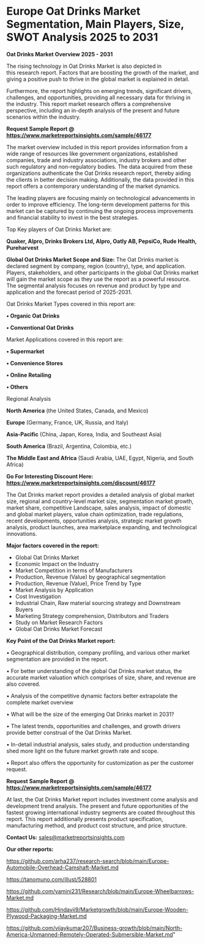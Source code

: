 # Europe Oat Drinks Market Segmentation, Main Players, Size, SWOT Analysis 2025 to 2031

<Strong> Oat Drinks Market Overview 2025 - 2031</strong>

The rising technology in Oat Drinks Market is also depicted in this research report. Factors that are boosting the growth of the market, and giving a positive push to thrive in the global market is explained in detail.

Furthermore, the report highlights on emerging trends, significant drivers, challenges, and opportunities, providing all necessary data for thriving in the industry. This report market research offers a comprehensive perspective, including an in-depth analysis of the present and future scenarios within the industry.

<strong>Request Sample Report @ <a href=https://www.marketreportsinsights.com/sample/46177>https://www.marketreportsinsights.com/sample/46177</a></strong>

The market overview included in this report provides information from a wide range of resources like government organizations, established companies, trade and industry associations, industry brokers and other such regulatory and non-regulatory bodies. The data acquired from these organizations authenticate the Oat Drinks research report, thereby aiding the clients in better decision making. Additionally, the data provided in this report offers a contemporary understanding of the market dynamics.

The leading players are focusing mainly on technological advancements in order to improve efficiency. The long-term development patterns for this market can be captured by continuing the ongoing process improvements and financial stability to invest in the best strategies.

Top Key players of Oat Drinks Market are:

<strong>Quaker, Alpro, Drinks Brokers Ltd, Alpro, Oatly AB, PepsiCo, Rude Health, Pureharvest</strong>

<strong><b>Global Oat Drinks Market Scope and Size:</b></strong>
The Oat Drinks market is declared segment by company, region (country), type, and application. Players, stakeholders, and other participants in the global Oat Drinks market will gain the market scope as they use the report as a powerful resource. The segmental analysis focuses on revenue and product by type and application and the forecast period of 2025-2031.

Oat Drinks Market Types covered in this report are:

<strong>•  Organic Oat Drinks

•  Conventional Oat Drinks</strong>

Market Applications covered in this report are:

<strong>•  Supermarket

•  Convenience Stores

•  Online Retailing

•  Others</strong> 

Regional Analysis

<strong>North America</strong> (the United States, Canada, and Mexico)

<strong>Europe</strong> (Germany, France, UK, Russia, and Italy)

<strong>Asia-Pacific</strong> (China, Japan, Korea, India, and Southeast Asia)

<strong>South America</strong> (Brazil, Argentina, Colombia, etc.)

<strong>The Middle East and Africa</strong> (Saudi Arabia, UAE, Egypt, Nigeria, and South Africa)

<strong>Go For Interesting Discount Here: <a href=https://www.marketreportsinsights.com/discount/46177>https://www.marketreportsinsights.com/discount/46177</a></strong>

The Oat Drinks market report provides a detailed analysis of global market size, regional and country-level market size, segmentation market growth, market share, competitive Landscape, sales analysis, impact of domestic and global market players, value chain optimization, trade regulations, recent developments, opportunities analysis, strategic market growth analysis, product launches, area marketplace expanding, and technological innovations.

<strong><b>Major factors covered in the report:</b></strong>
<ul>
  <li>Global Oat Drinks Market </li>
  <li>Economic Impact on the Industry</li>
  <li>Market Competition in terms of Manufacturers</li>
  <li>Production, Revenue (Value) by geographical segmentation</li>
  <li>Production, Revenue (Value), Price Trend by Type</li>
  <li>Market Analysis by Application</li>
  <li>Cost Investigation</li>
  <li>Industrial Chain, Raw material sourcing strategy and Downstream Buyers</li>
  <li>Marketing Strategy comprehension, Distributors and Traders</li>
  <li>Study on Market Research Factors</li>
  <li>Global Oat Drinks Market Forecast</li>
</ul>

<strong><b>Key Point of the Oat Drinks Market report:</b></strong>

• Geographical distribution, company profiling, and various other market segmentation are provided in the report.

• For better understanding of the global Oat Drinks market status, the accurate market valuation which comprises of size, share, and revenue are also covered.

• Analysis of the competitive dynamic factors better extrapolate the complete market overview

• What will be the size of the emerging Oat Drinks market in 2031?

• The latest trends, opportunities and challenges, and growth drivers provide better construal of the Oat Drinks Market.

• In-detail industrial analysis, sales study, and production understanding shed more light on the future market growth rate and scope.

• Report also offers the opportunity for customization as per the customer request.

<strong>Request Sample Report @ <a href=https://www.marketreportsinsights.com/sample/46177>https://www.marketreportsinsights.com/sample/46177</a></strong>

At last, the Oat Drinks Market report includes investment come analysis and development trend analysis. The present and future opportunities of the fastest growing international industry segments are coated throughout this report. This report additionally presents product specification, manufacturing method, and product cost structure, and price structure.

<strong>Contact Us:</strong>
sales@marketreportsinsights.com

<strong>Our other reports:</strong>

<a href=https://github.com/arha237/research-search/blob/main/Europe-Automobile-Overhead-Camshaft-Market.md>https://github.com/arha237/research-search/blob/main/Europe-Automobile-Overhead-Camshaft-Market.md</a>

<a href=https://tanomuno.com/illust/528801>https://tanomuno.com/illust/528801</a>

<a href=https://github.com/yamini231/Research/blob/main/Europe-Wheelbarrows-Market.md>https://github.com/yamini231/Research/blob/main/Europe-Wheelbarrows-Market.md</a>

<a href=https://github.com/Hindavii9/Marketgrowth/blob/main/Europe-Wooden-Plywood-Packaging-Market.md>https://github.com/Hindavii9/Marketgrowth/blob/main/Europe-Wooden-Plywood-Packaging-Market.md</a>

<a href=https://github.com/vijaykumar207/Business-growth/blob/main/North-America-Unmanned-Remotely-Operated-Submersible-Market.md>https://github.com/vijaykumar207/Business-growth/blob/main/North-America-Unmanned-Remotely-Operated-Submersible-Market.md</a>"
